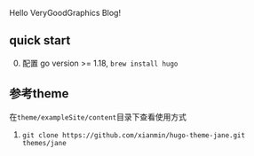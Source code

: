 Hello VeryGoodGraphics Blog!

## quick start

0. 配置 go version >= 1.18, `brew install hugo`

## 参考theme

在`theme/exampleSite/content`目录下查看使用方式

1. `git clone https://github.com/xianmin/hugo-theme-jane.git themes/jane`
